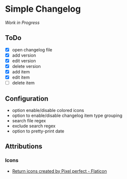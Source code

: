 # Simple Changelog

*Work in Progress*

## ToDo
- [x] open changelog file
- [x] add version
- [x] edit version
- [x] delete version
- [x] add item
- [x] edit item
- [ ] delete item

## Configuration
- option enable/disable colored icons
- option to enable/disable changelog item type grouping
- search file regex
- exclude search regex
- option to pretty-print date


## Attributions
### Icons
- [Return icons created by Pixel perfect - Flaticon](https://www.flaticon.com/free-icons/return)